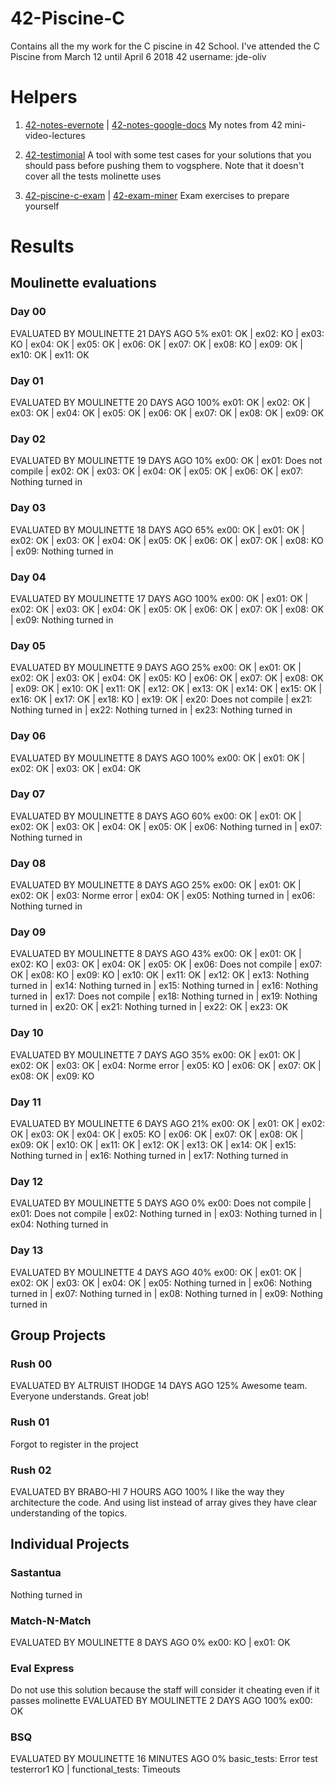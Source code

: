 # 42-Piscine-C
Contains all the my work for the C piscine in 42 School. I've attended the C Piscine from March 12 until April 6 2018
42 username: jde-oliv

# Helpers

1. [42-notes-evernote](https://docs.google.com/document/d/1JnJ7t6XXvaFNm9T6U1b1-sNH6F1JZdIvvynxISwJmuk/edit?usp=sharing) | [42-notes-google-docs](https://www.evernote.com/shard/s161/sh/ba41db19-8c36-4638-aed2-93144d62498f/c66ab41a9a95057934c45eb836cc1bb2) My notes from 42 mini-video-lectures

2. [42-testimonial](https://github.com/fwuensche/42-testimonial) A tool with some test cases for your solutions that you should pass before pushing them to vogsphere. Note that it doesn't cover all the tests molinette uses

3. [42-piscine-c-exam](https://github.com/joaquim-oliveira-neto/42-Piscine-C-Exam) | [42-exam-miner](https://github.com/fwuensche/42-exam-miner) Exam exercises to prepare yourself


# Results

## Moulinette evaluations

### Day 00

EVALUATED BY MOULINETTE 21 DAYS AGO  5%
ex01: OK | ex02: KO | ex03: KO | ex04: OK | ex05: OK | ex06: OK | ex07: OK | ex08: KO | ex09: OK | ex10: OK | ex11: OK

### Day 01

EVALUATED BY MOULINETTE 20 DAYS AGO  100%
ex01: OK | ex02: OK | ex03: OK | ex04: OK | ex05: OK | ex06: OK | ex07: OK | ex08: OK | ex09: OK

### Day 02

EVALUATED BY MOULINETTE 19 DAYS AGO  10%
ex00: OK | ex01: Does not compile | ex02: OK | ex03: OK | ex04: OK | ex05: OK | ex06: OK | ex07: Nothing turned in

### Day 03

EVALUATED BY MOULINETTE 18 DAYS AGO  65%
ex00: OK | ex01: OK | ex02: OK | ex03: OK | ex04: OK | ex05: OK | ex06: OK | ex07: OK | ex08: KO | ex09: Nothing turned in

### Day 04

EVALUATED BY MOULINETTE 17 DAYS AGO  100%
ex00: OK | ex01: OK | ex02: OK | ex03: OK | ex04: OK | ex05: OK | ex06: OK | ex07: OK | ex08: OK | ex09: Nothing turned in

### Day 05

EVALUATED BY MOULINETTE 9 DAYS AGO  25%
ex00: OK | ex01: OK | ex02: OK | ex03: OK | ex04: OK | ex05: KO | ex06: OK | ex07: OK | ex08: OK | ex09: OK | ex10: OK | ex11: OK | ex12: OK | ex13: OK | ex14: OK | ex15: OK | ex16: OK | ex17: OK | ex18: KO | ex19: OK | ex20: Does not compile | ex21: Nothing turned in | ex22: Nothing turned in | ex23: Nothing turned in

### Day 06

EVALUATED BY MOULINETTE 8 DAYS AGO  100%
ex00: OK | ex01: OK | ex02: OK | ex03: OK | ex04: OK

### Day 07

EVALUATED BY MOULINETTE 8 DAYS AGO  60%
ex00: OK | ex01: OK | ex02: OK | ex03: OK | ex04: OK | ex05: OK | ex06: Nothing turned in | ex07: Nothing turned in

### Day 08

EVALUATED BY MOULINETTE 8 DAYS AGO  25%
ex00: OK | ex01: OK | ex02: OK | ex03: Norme error | ex04: OK | ex05: Nothing turned in | ex06: Nothing turned in

### Day 09

EVALUATED BY MOULINETTE 8 DAYS AGO  43%
ex00: OK | ex01: OK | ex02: KO | ex03: OK | ex04: OK | ex05: OK | ex06: Does not compile | ex07: OK | ex08: KO | ex09: KO | ex10: OK | ex11: OK | ex12: OK | ex13: Nothing turned in | ex14: Nothing turned in | ex15: Nothing turned in | ex16: Nothing turned in | ex17: Does not compile | ex18: Nothing turned in | ex19: Nothing turned in | ex20: OK | ex21: Nothing turned in | ex22: OK | ex23: OK

### Day 10

EVALUATED BY MOULINETTE 7 DAYS AGO  35%
ex00: OK | ex01: OK | ex02: OK | ex03: OK | ex04: Norme error | ex05: KO | ex06: OK | ex07: OK | ex08: OK | ex09: KO

### Day 11

EVALUATED BY MOULINETTE 6 DAYS AGO  21%
ex00: OK | ex01: OK | ex02: OK | ex03: OK | ex04: OK | ex05: KO | ex06: OK | ex07: OK | ex08: OK | ex09: OK | ex10: OK | ex11: OK | ex12: OK | ex13: OK | ex14: OK | ex15: Nothing turned in | ex16: Nothing turned in | ex17: Nothing turned in

### Day 12

EVALUATED BY MOULINETTE 5 DAYS AGO  0%
ex00: Does not compile | ex01: Does not compile | ex02: Nothing turned in | ex03: Nothing turned in | ex04: Nothing turned in

### Day 13

EVALUATED BY MOULINETTE 4 DAYS AGO  40%
ex00: OK | ex01: OK | ex02: OK | ex03: OK | ex04: OK | ex05: Nothing turned in | ex06: Nothing turned in | ex07: Nothing turned in | ex08: Nothing turned in | ex09: Nothing turned in

## Group Projects

### Rush 00

EVALUATED BY ALTRUIST IHODGE 14 DAYS AGO  125%
Awesome team. Everyone understands. Great job!

### Rush 01

Forgot to register in the project

### Rush 02

EVALUATED BY BRABO-HI 7 HOURS AGO  100%
I like the way they architecture the code. And using list instead of array gives they have clear understanding of the topics.

## Individual Projects

### Sastantua

Nothing turned in

### Match-N-Match

EVALUATED BY MOULINETTE 8 DAYS AGO  0%
ex00: KO | ex01: OK

### Eval Express

Do not use this solution because the staff will consider it cheating even if it passes molinette
EVALUATED BY MOULINETTE 2 DAYS AGO  100%
ex00: OK

### BSQ

EVALUATED BY MOULINETTE 16 MINUTES AGO  0%
basic_tests: Error test testerror1 KO | functional_tests: Timeouts

